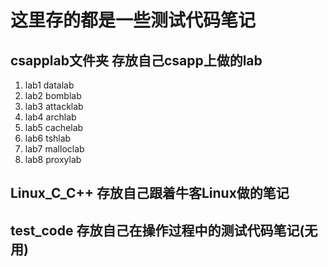 # 这里存的都是一些测试代码笔记

## csapplab文件夹 存放自己csapp上做的lab
1. lab1 datalab
2. lab2 bomblab
3. lab3 attacklab
4. lab4 archlab
5. lab5 cachelab
6. lab6 tshlab
7. lab7 malloclab
8. lab8 proxylab

## Linux_C_C++ 存放自己跟着牛客Linux做的笔记

## test_code 存放自己在操作过程中的测试代码笔记(无用)
